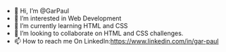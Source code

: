 - 👋 Hi, I’m @GarPaul
- 👀 I’m interested in Web Development
- 🌱 I’m currently learning HTML and CSS
- 💞️ I’m looking to collaborate on HTML and CSS challenges.
- 📫 How to reach me 
On LinkedIn:https://www.linkedin.com/in/gar-paul


<!---
GarPaul/GarPaul is a ✨ special ✨ repository because its `README.md` (this file) appears on your GitHub profile.
You can click the Preview link to take a look at your changes.
--->

